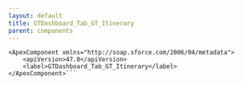 ```yaml
---
layout: default
title: GTDashboard_Tab_GT_Itinerary
parent: components
---
```


```<?xml version="1.0" encoding="UTF-8"?>
<ApexComponent xmlns="http://soap.sforce.com/2006/04/metadata">
    <apiVersion>47.0</apiVersion>
    <label>GTDashboard_Tab_GT_Itinerary</label>
</ApexComponent>```
